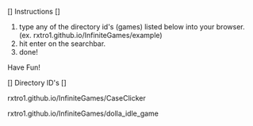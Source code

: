 [] Instructions []

1. type any of the directory id's (games) listed below into your browser.
(ex. rxtro1.github.io/InfiniteGames/example)
2. hit enter on the searchbar.
3. done!

Have Fun!


[] Directory ID's []

rxtro1.github.io/InfiniteGames/CaseClicker

rxtro1.github.io/InfiniteGames/dolla_idle_game
